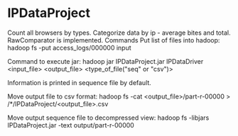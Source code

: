 # IPDataProject

Count all browsers by types. Categorize data by ip - average  bites and total.
RawComparator is implemented.
Commands 
Put list of files into hadoop:
 hadoop fs -put access_logs/000000 input

Command to execute jar:
 hadoop jar IPDataProject.jar IPDataDriver <input_file> <output_file> <type_of_file("seq" or "csv")>

Information is printed in sequence file by default.

Move output file to csv format:
 hadoop fs -cat <output_file>/part-r-00000 > /*/IPDataProject/<output_file>.csv

Move output sequence file to decompressed view:
 hadoop fs -libjars IPDataProject.jar -text output/part-r-00000




